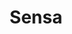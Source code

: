 ---
title: Sensa
layout: landing
description: 'A mobile healthcare monitoring system to detect stress and guide users to improve their state using personalised excercises.'
image: assets/images/pic07.jpg
nav-menu: true
---